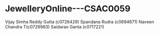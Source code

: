 # JewelleryOnline---CSAC0059
Vijay Simha Reddy Gutta (c0726429)
Spandana Rudra (c0694671)
Naveen Chandra T(c0726983)
Saidarao Ganta (c0717221)
